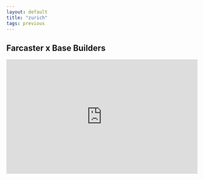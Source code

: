 ```yaml
---
layout: default
title: "zurich"
tags: previous
---
```


## Farcaster x Base Builders

<iframe src="https://warpcast.com/ackee/0x75a62eb1" width="500" height="300" frameborder="0" allowfullscreen></iframe>

